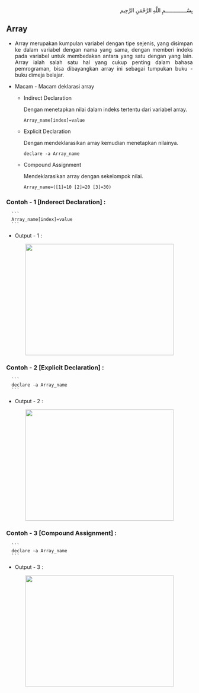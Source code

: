 <p align="right">
بِسْــــــــــــــمِ اللَّهِ الرَّحْمَنِ الرَّحِيم 
</p>

## Array

* <p align=justify>Array merupakan kumpulan variabel dengan tipe sejenis, yang  disimpan  ke  dalam  variabel  dengan  nama  yang sama,  dengan  memberi indeks  pada  variabel  untuk  membedakan  antara  yang  satu  dengan yang lain. Array ialah salah satu hal yang cukup penting dalam bahasa pemrograman, bisa dibayangkan array ini sebagai tumpukan buku - buku dimeja belajar.</p>

* Macam - Macam deklarasi array

    * Indirect Declaration 
      <p>Dengan menetapkan nilai dalam indeks tertentu dari variabel array.</p>

      ```
      Array_name[index]=value
      ```

    * Explicit Declaration
      <p>Dengan mendeklarasikan array kemudian menetapkan nilainya.</p>

      ```
      declare -a Array_name
      ```

    * Compound Assignment
      <p>Mendeklarasikan array dengan sekelompok nilai.</p>

      ```
      Array_name=([1]=10 [2]=20 [3]=30)
      ```
      
### Contoh - 1 [Inderect Declaration] :

      ```
      Array_name[index]=value
      ```
      
   *  Output - 1 :

<p align="center"><img src="https://i.imgur.com/M4kip2M.jpg" width=400 height=300></p>

### Contoh - 2 [Explicit Declaration] :

      ```
      declare -a Array_name
      ```

   *  Output - 2 :

<p align="center"><img src="https://i.imgur.com/M4kip2M.jpg" width=400 height=300></p>

### Contoh - 3 [Compound Assignment] :

      ```
      declare -a Array_name
      ```

   *  Output - 3 :

<p align="center"><img src="https://i.imgur.com/M4kip2M.jpg" width=400 height=300></p>


  
  
